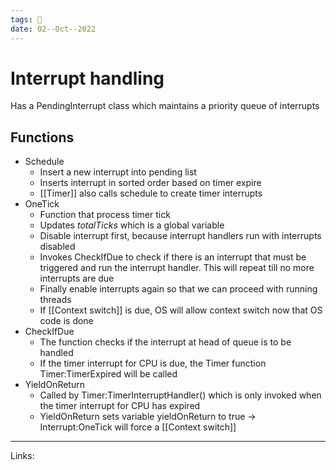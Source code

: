 ```yaml
---
tags: 🌱
date: 02--Oct--2022
---
```


# Interrupt handling

Has a PendingInterrupt class which maintains a priority queue of interrupts

## Functions
- Schedule
    - Insert a new interrupt into pending list
    - Inserts interrupt in sorted order based on timer expire
    - [[Timer]] also calls schedule to create timer interrupts
- OneTick
    - Function that process timer tick
    - Updates *totalTicks* which is a global variable
    - Disable interrupt first, because interrupt handlers run with interrupts disabled
    - Invokes CheckIfDue to check if there is an interrupt that must be triggered and run the interrupt handler. This will repeat till no more interrupts are due
    - Finally enable interrupts again so that we can proceed with running threads
    - If [[Context switch]] is due, OS will allow context switch now that OS code is done
- CheckIfDue
    - The function checks if the interrupt at head of queue is to be handled
    - If the timer interrupt for CPU is due, the Timer function Timer:TimerExpired will be called
- YieldOnReturn
    - Called by Timer:TimerInterruptHandler() which is only invoked when the timer interrupt for CPU has expired
    - YieldOnReturn sets variable yieldOnReturn to true → Interrupt:OneTick will force a [[Context switch]]

---
Links: 